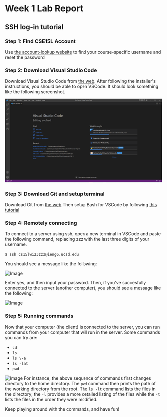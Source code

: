 # Week 1 Lab Report
## SSH log-in tutorial 

### Step 1: Find CSE15L Account
Use [the account-lookup website](https://sdacs.ucsd.edu/~icc/index.php) to find your course-specific username and reset the password

### Step 2: Download Visual Studio Code
Download Visual Studio Code from [the web](https://code.visualstudio.com/).
After following the installer's instructions, you should be able to open VSCode. It should look something
like the following screenshot.

![Image](VSCodeSS.png)

### Step 3: Download Git and setup terminal
Download Git from [the web](https://gitforwindows.org/)
Then setup Bash for VSCode by following [this tutorial](https://stackoverflow.com/questions/42606837/how-do-i-use-bash-on-windows-from-the-visual-studio-code-integrated-terminal/50527994#50527994)

### Step 4: Remotely connecting
To connect to a server using ssh, open a new terminal in VSCode and paste the following command, replacing zzz with the last three digits of your username.

```$ ssh cs15lwi23zzz@ieng6.ucsd.edu```

You should see a message like the following:

![Image](AuthSS.png)

Enter yes, and then input your password. Then, if you've succesfully connected to the server (another computer), you should see a message like the following:

![Image](sshSS.png)

### Step 5: Running commands
Now that your computer (the client) is connected to the server, you can run commands from your computer that will run in the server.
Some commands you can try are:
- `cd`
- `ls`
- `ls \-a`
- `ls -lat`
- `pwd`

![Image](commandsSS.png)
For instance, the above sequence of commands first changes directory to the home directory. The `pwd` command then prints the path of the working directory from the root. The `ls -lt` command lists the files in the directory; the `-l` provides a more detailed listing of the files while the `-t` lists the files in the order they were modified.

Keep playing around with the commands, and have fun!
